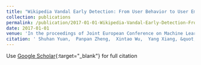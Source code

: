 ```yaml
---
title: "Wikipedia Vandal Early Detection: From User Behavior to User Embedding"
collection: publications
permalink: /publication/2017-01-01-Wikipedia-Vandal-Early-Detection-From-User-Behavior-to-User-Embedding
date: 2017-01-01
venue: 'In the proceedings of Joint European Conference on Machine Learning and Knowledge Discovery in Databases'
citation: ' Shuhan Yuan,  Panpan Zheng,  Xintao Wu,  Yang Xiang, &quot;Wikipedia Vandal Early Detection: From User Behavior to User Embedding.&quot; In the proceedings of Joint European Conference on Machine Learning and Knowledge Discovery in Databases, 2017.'
---
```

Use [Google Scholar](https://scholar.google.com/scholar?q=Wikipedia+Vandal+Early+Detection:+From+User+Behavior+to+User+Embedding){:target="_blank"} for full citation